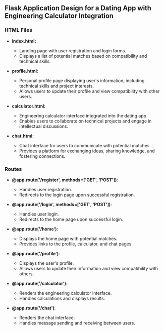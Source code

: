 ## Flask Application Design for a Dating App with Engineering Calculator Integration

### HTML Files

- **index.html:**
    - Landing page with user registration and login forms.
    - Displays a list of potential matches based on compatibility and technical skills.

- **profile.html:**
    - Personal profile page displaying user's information, including technical skills and project interests.
    - Allows users to update their profile and view compatibility with other users.

- **calculator.html:**
    - Engineering calculator interface integrated into the dating app.
    - Enables users to collaborate on technical projects and engage in intellectual discussions.

- **chat.html:**
    - Chat interface for users to communicate with potential matches.
    - Provides a platform for exchanging ideas, sharing knowledge, and fostering connections.

### Routes

- **@app.route('/register', methods=['GET', 'POST'])**:
    - Handles user registration.
    - Redirects to the login page upon successful registration.

- **@app.route('/login', methods=['GET', 'POST'])**:
    - Handles user login.
    - Redirects to the home page upon successful login.

- **@app.route('/home')**:
    - Displays the home page with potential matches.
    - Provides links to the profile, calculator, and chat pages.

- **@app.route('/profile')**:
    - Displays the user's profile.
    - Allows users to update their information and view compatibility with others.

- **@app.route('/calculator')**:
    - Renders the engineering calculator interface.
    - Handles calculations and displays results.

- **@app.route('/chat')**:
    - Renders the chat interface.
    - Handles message sending and receiving between users.